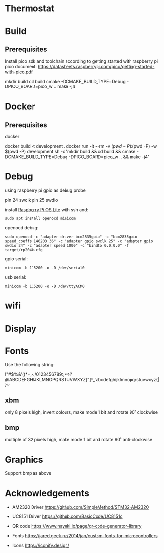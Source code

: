 Thermostat
==========

Build
=====
Prerequisites
-------------
Install pico sdk and toolchain according to getting started with raspberry pi pico document:
https://datasheets.raspberrypi.com/pico/getting-started-with-pico.pdf

mkdir build
cd build
cmake -DCMAKE_BUILD_TYPE=Debug -DPICO_BOARD=pico_w ..
make -j4

Docker
======
Prerequisites
-------------
docker

docker build -t development .
docker run -it --rm -v $(pwd -P):$(pwd -P) -w $(pwd -P) development sh -c 'mkdir build && cd build && cmake -DCMAKE_BUILD_TYPE=Debug -DPICO_BOARD=pico_w .. && make -j4'

Debug
=====

using raspberry pi gpio as debug probe

pin 24 swclk
pin 25 swdio


install [Raspberry Pi OS Lite](https://www.raspberrypi.com/software/operating-systems/) with ssh and:

`sudo apt install openocd minicom`

openocd debug:

`sudo openocd -c "adapter driver bcm2835gpio" -c "bcm2835gpio speed_coeffs 146203 36" -c "adapter gpio swclk 25" -c "adapter gpio swdio 24" -c "adapter speed 1000" -c "bindto 0.0.0.0" -f target/rp2040.cfg`

gpio serial:

`minicom -b 115200 -o -D /dev/serial0`

usb serial:

`minicom -b 115200 -o -D /dev/ttyACM0`

wifi
====

Display
=======


Fonts
=====

Use the following string:

 !"#$%&'()*+,-./0123456789:;<=>?@ABCDEFGHIJKLMNOPQRSTUVWXYZ["]^_`abcdefghijklmnopqrstuvwxyz{|}~

xbm
---
only 8 pixels high, invert colours, make mode 1 bit and rotate 90˚ clockwise 

bmp
---
multiple of 32 pixels high, make mode 1 bit and rotate 90˚ anti-clockwise

Graphics
========
Support bmp as above




Acknowledgements
================

* AM2320 Driver
https://github.com/SimpleMethod/STM32-AM2320

* UC8151 Driver
https://github.com/BasicCode/UC8151c

* QR code
https://www.nayuki.io/page/qr-code-generator-library

* Fonts
https://jared.geek.nz/2014/jan/custom-fonts-for-microcontrollers

* Icons
https://iconify.design/